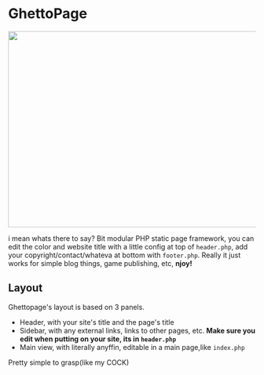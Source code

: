 # GhettoPage
<img src="https://user-images.githubusercontent.com/130178512/232309562-bd87346b-04e1-469a-a54c-44f6382f19fa.png" width="800" height="400">

i mean whats there to say?
Bit modular PHP static page framework, you can edit the color and website title with a little config at top of `header.php`, add your copyright/contact/whateva at bottom with `footer.php`.
Really it just works for simple blog things, game publishing, etc, **njoy!**

## Layout
Ghettopage's layout is based on 3 panels.
* Header, with your site's title and the page's title
* Sidebar, with any external links, links to other pages, etc. **Make sure you edit when putting on your site, its in `header.php`** 
* Main view, with literally anyffin, editable in a main page,like `index.php`

Pretty simple to grasp(like my COCK)
